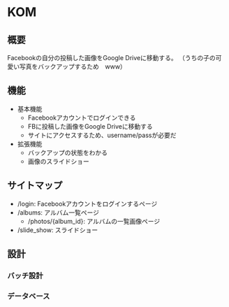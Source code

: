 # KOM

## 概要
Facebookの自分の投稿した画像をGoogle Driveに移動する。
（うちの子の可愛い写真をバックアップするため　www）

## 機能

- 基本機能
   - Facebookアカウントでログインできる
   - FBに投稿した画像をGoogle Driveに移動する
   - サイトにアクセスするため、username/passが必要だ
- 拡張機能
   - バックアップの状態をわかる
   - 画像のスライドショー

## サイトマップ
- /login: Facebookアカウントをログインするページ
- /albums: アルバム一覧ページ
	- /photos/{album_id}: アルバムの一覧画像ページ
- /slide_show: スライドショー

## 設計



### バッチ設計


### データベース